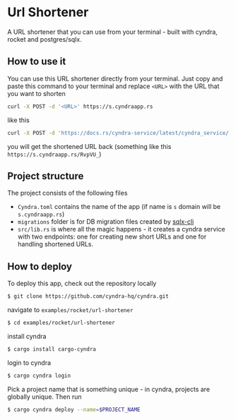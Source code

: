 # Url Shortener

A URL shortener that you can use from your terminal - built with cyndra, rocket and postgres/sqlx.

## How to use it

You can use this URL shortener directly from your terminal. Just copy and paste this command to your terminal and replace `<URL>` with the URL that you want to shorten

```bash
curl -X POST -d '<URL>' https://s.cyndraapp.rs
```

like this

```bash
curl -X POST -d 'https://docs.rs/cyndra-service/latest/cyndra_service/' https://s.cyndraapp.rs
```

you will get the shortened URL back (something like this `https://s.cyndraapp.rs/RvpVU_`)

## Project structure

The project consists of the following files

- `Cyndra.toml` contains the name of the app (if name is `s` domain will be `s.cyndraapp.rs`)
- `migrations` folder is for DB migration files created by [sqlx-cli](https://github.com/launchbadge/sqlx/tree/master/sqlx-cli)
- `src/lib.rs` is where all the magic happens - it creates a cyndra service with two endpoints: one for creating new short URLs and one for handling shortened URLs.

## How to deploy

To deploy this app, check out the repository locally

```bash
$ git clone https://github.com/cyndra-hq/cyndra.git
```

navigate to `examples/rocket/url-shortener`

```bash
$ cd examples/rocket/url-shortener
```

install cyndra

```bash
$ cargo install cargo-cyndra
```

login to cyndra

```bash
$ cargo cyndra login
```

Pick a project name that is something unique - in cyndra,
projects are globally unique. Then run

```bash
$ cargo cyndra deploy --name=$PROJECT_NAME
```
